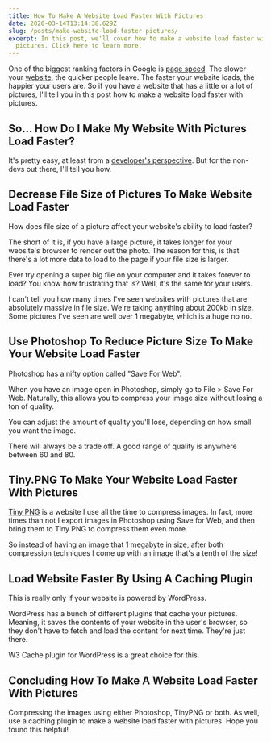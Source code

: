 ```yaml
---
title: How To Make A Website Load Faster With Pictures
date: 2020-03-14T13:14:38.629Z
slug: /posts/make-website-load-faster-pictures/
excerpt: In this post, we'll cover how to make a website load faster with
  pictures. Click here to learn more.
---
```

One of the biggest ranking factors in Google is [page speed](https://cognitiveseo.com/blog/22865/page-speed-seo/). The slower your [website](https://infused.agency), the quicker people leave. The faster your website loads, the happier your users are. So if you have a website that has a little or a lot of pictures, I'll tell you in this post how to make a website load faster with pictures.

## So... How Do I Make My Website With Pictures Load Faster?

It's pretty easy, at least from a [developer's perspective](https://infused.agency/websites). But for the non-devs out there, I'll tell you how.

## Decrease File Size of Pictures To Make Website Load Faster

How does file size of a picture affect your website's ability to load faster?

The short of it is, if you have a large picture, it takes longer for your website's browser to render out the photo. The reason for this, is that there's a lot more data to load to the page if your file size is larger. 

Ever try opening a super big file on your computer and it takes forever to load? You know how frustrating that is? Well, it's the same for your users.

I can't tell you how many times I've seen websites with pictures that are absolutely massive in file size. We're taking anything about 200kb in size. Some pictures I've seen are well over 1 megabyte, which is a huge no no. 

## Use Photoshop To Reduce Picture Size To Make Your Website Load Faster

Photoshop has a nifty option called "Save For Web".

When you have an image open in Photoshop, simply go to File > Save For Web. Naturally, this allows you to compress your image size without losing a ton of quality.

You can adjust the amount of quality you'll lose, depending on how small you want the image.

There will always be a trade off. A good range of quality is anywhere between 60 and 80.

## Tiny.PNG To Make Your Website Load Faster With Pictures

[Tiny PNG](https://tinypng.com/) is a website I use all the time to compress images. In fact, more times than not I export images in Photoshop using Save for Web, and then bring them to Tiny PNG to compress them even more.

So instead of having an image that 1 megabyte in size, after both compression techniques I come up with an image that's a tenth of the size!

## Load Website Faster By Using A Caching Plugin

This is really only if your website is powered by WordPress.

WordPress has a bunch of different plugins that cache your pictures. Meaning, it saves the contents of your website in the user's browser, so they don't have to fetch and load the content for next time. They're just there.

W3 Cache plugin for WordPress is a great choice for this.

## Concluding How To Make A Website Load Faster With Pictures

Compressing the images using either Photoshop, TinyPNG or both. As well, use a caching plugin to make a website load faster with pictures. Hope you found this helpful!
